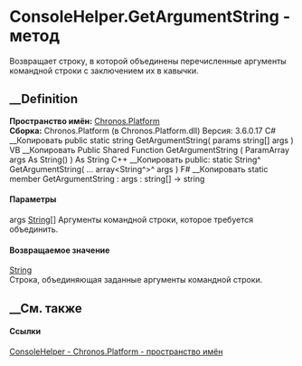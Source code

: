 # ConsoleHelper.GetArgumentString - метод
Возвращает строку, в которой объединены перечисленные аргументы командной
строки с заключением их в кавычки.
## __Definition
 **Пространство имён:** [Chronos.Platform](N_Chronos_Platform.htm)  
 **Сборка:** Chronos.Platform (в Chronos.Platform.dll) Версия: 3.6.0.17
C# __Копировать
     public static string GetArgumentString(
    	params string[] args
    )
VB __Копировать
     Public Shared Function GetArgumentString ( 
    	ParamArray args As String()
    ) As String
C++ __Копировать
     public:
    static String^ GetArgumentString(
    	... array<String^>^ args
    )
F# __Копировать
     static member GetArgumentString : 
            args : string[] -> string 
#### Параметры
args [String](https://learn.microsoft.com/dotnet/api/system.string)[]
    Аргументы командной строки, которое требуется объединить.
#### Возвращаемое значение
[String](https://learn.microsoft.com/dotnet/api/system.string)  
Строка, объединяющая заданные аргументы командной строки.
##  __См. также
#### Ссылки
[ConsoleHelper - ](T_Chronos_Platform_ConsoleHelper.htm)
[Chronos.Platform - пространство имён](N_Chronos_Platform.htm)
